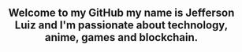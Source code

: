 <h2 align="center">Welcome to my GitHub my name is Jefferson Luiz and I'm passionate about technology, anime, games and blockchain.</h2>
